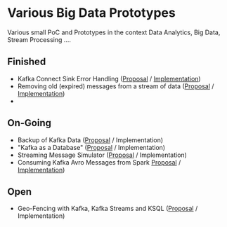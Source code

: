 # Various Big Data Prototypes
Various small PoC and Prototypes in the context Data Analytics, Big Data, Stream Processing ....

## Finished

* Kafka Connect Sink Error Handling ([Proposal](kafka/kafka-connect-error-handling) / [Implementation](kafka/kafka-connect-error-handling/impl/README.md))
* Removing old (expired) messages from a stream of data ([Proposal](kafka/kafka-streams-check-for-expired-msgs) / [Implementation](kafka/kafka-streams-check-for-expired-msgs/impl/README.md))
* 

## On-Going

* Backup of Kafka Data ([Proposal](kafka/kafka-backup) / Implementation) 
* "Kafka as a Database" ([Proposal](kafka/kafka-as-a-database) / Implementation) 
* Streaming Message Simulator ([Proposal](streaming-sources/stream-simulator) / Implementation) 
* Consuming Kafka Avro Messages from Spark [Proposal](spark/consuming-kafka-avro-from-spark) / [Implementation](spark/consuming-kafka-avro-from-spark/impl/README.md))

## Open

* Geo-Fencing with Kafka, Kafka Streams and KSQL ([Proposal](kafka/kafka-geofencing) / Implementation)
